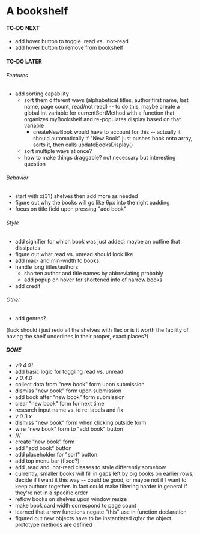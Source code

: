 # A bookshelf

#### TO-DO NEXT
- add hover button to toggle .read vs. .not-read
- add hover button to remove from bookshelf

#### TO-DO LATER
###### Features
- add sorting capability
    - sort them different ways (alphabetical titles, author first name, last name, page count, read/not read) -- to do this, maybe create a global int variable for currentSortMethod with a function that organizes myBookshelf and re-populates display based on that variable 
        - createNewBook would have to account for this -- actually it should automatically if "New Book" just pushes book onto array, sorts it, then calls updateBooksDisplay()
    - sort multiple ways at once?
    - how to make things draggable?  not necessary but interesting question
###### Behavior
- start with x(3?) shelves then add more as needed
- figure out why the books will go like 6px into the right padding
- focus on title field upon pressing "add book"
###### Style
- add signifier for which book was just added; maybe an outline that dissipates
- figure out what read vs. unread should look like
- add max- and min-width to books
- handle long titles/authors
    - shorten author and title names by abbreviating probably
    - add popup on hover for shortened info of narrow books
- add credit
###### Other
- add genres?

(fuck should i just redo all the shelves with flex or is it worth the facility of having the shelf underlines in their proper, exact places?)

##### DONE
- *v0.4.01*
- add basic logic for toggling read vs. unread
- *v 0.4.0*
- collect data from "new book" form upon submission
- dismiss "new book" form upon submission
- add book after "new book" form submission
- clear "new book" form for next time
- research input name vs. id re: labels and fix
- *v 0.3.x*
- dismiss "new book" form when clicking outside form
- wire "new book" form to "add book" button
- ///
- create "new book" form
- add "add book" button
- add placeholder for "sort" button
- add top menu bar (fixed?)
- add .read and .not-read classes to style differently somehow
- currently, smaller books will fill in gaps left by big books on earlier rows; decide if I want it this way -- could be good, or maybe not if I want to keep authors together.  in fact could make filtering harder in general if they're not in a specific order
- reflow books on shelves upon window resize
- make book card width correspond to page count
- learned that arrow functions negate "this" use in function declaration
- figured out new objects have to be instantiated *after* the object prototype methods are defined